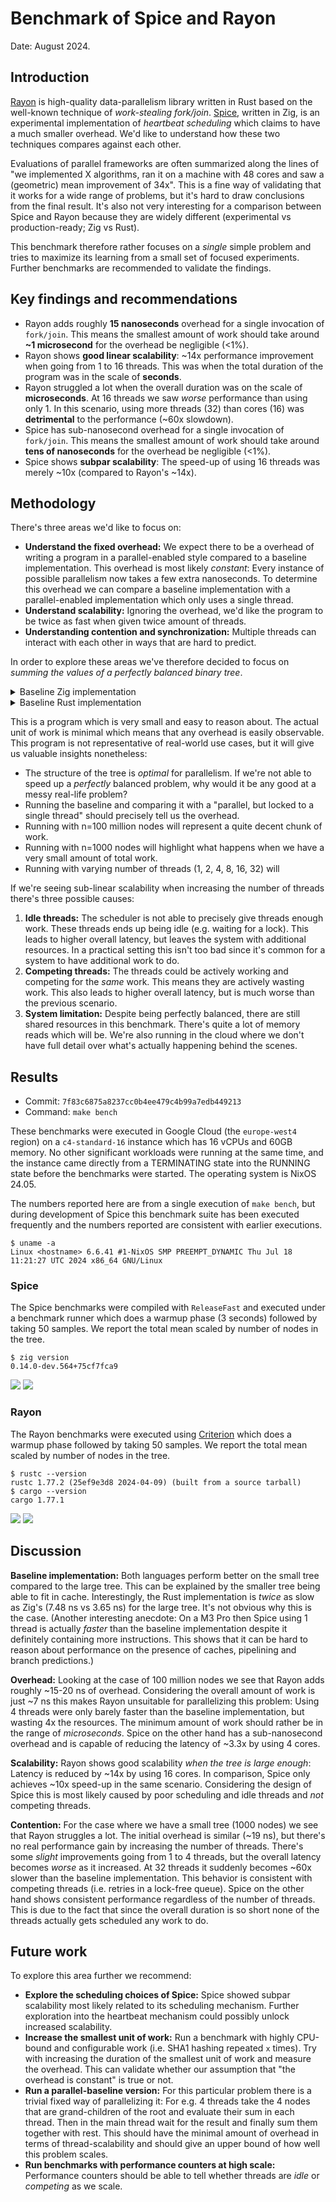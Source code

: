 # Benchmark of Spice and Rayon

Date: August 2024.

## Introduction

[Rayon][rayon] is high-quality data-parallelism library written in Rust based on the well-known technique of _work-stealing fork/join_.
[Spice](..), written in Zig, is an experimental implementation of _heartbeat scheduling_ which claims to have a much smaller overhead.
We'd like to understand how these two techniques compares against each other.

Evaluations of parallel frameworks are often summarized along the lines of "we implemented X algorithms, ran it on a machine with 48 cores and saw a (geometric) mean improvement of 34x".
This is a fine way of validating that it works for a wide range of problems, but it's hard to draw conclusions from the final result.
It's also not very interesting for a comparison between Spice and Rayon because they are widely different (experimental vs production-ready; Zig vs Rust).

This benchmark therefore rather focuses on a _single_ simple problem and tries to maximize its learning from a small set of focused experiments.
Further benchmarks are recommended to validate the findings.

## Key findings and recommendations

- Rayon adds roughly **15 nanoseconds** overhead for a single invocation of `fork/join`.
  This means the smallest amount of work should take around **~1 microsecond** for the overhead be negligible (<1%).
- Rayon shows **good linear scalability**: ~14x performance improvement when going from 1 to 16 threads.
  This was when the total duration of the program was in the scale of **seconds**.
- Rayon struggled a lot when the overall duration was on the scale of **microseconds**.
  At 16 threads we saw _worse_ performance than using only 1.
  In this scenario, using more threads (32) than cores (16) was **detrimental** to the performance (~60x slowdown).
- Spice has sub-nanosecond overhead for a single invocation of `fork/join`.
  This means the smallest amount of work should take around **tens of nanoseconds** for the overhead be negligible (<1%).
- Spice shows **subpar scalability**:
  The speed-up of using 16 threads was merely ~10x (compared to Rayon's ~14x).

## Methodology

There's three areas we'd like to focus on:

- **Understand the fixed overhead:**
  We expect there to be a overhead of writing a program in a parallel-enabled style compared to a baseline implementation.
  This overhead is most likely _constant_: Every instance of possible parallelism now takes a few extra nanoseconds.
  To determine this overhead we can compare a baseline implementation with a parallel-enabled implementation which only uses a single thread.
- **Understand scalability:**
  Ignoring the overhead, we'd like the program to be twice as fast when given twice amount of threads.
- **Understanding contention and synchronization:**
  Multiple threads can interact with each other in ways that are hard to predict.

In order to explore these areas we've therefore decided to focus on _summing the values of a perfectly balanced binary tree_.

<details>
<summary>Baseline Zig implementation</summary>

```zig
const Node = struct {
    val: i64,
    left: ?*Node = null,
    right: ?*Node = null,

    fn sum(self: *const Node) i64 {
        var res = self.val;
        if (self.left) |child| res += child.sum();
        if (self.right) |child| res += child.sum();
        return res;
    }
};

fn balancedTree(allocator: std.mem.Allocator, from: i64, to: i64) !*Node {
    var node = try allocator.create(Node);
    node.* = .{ .val = from + @divTrunc(to - from, 2) };
    if (node.val > from) {
        node.left = try balancedTree(allocator, from, node.val - 1);
    }
    if (node.val < to) {
        node.right = try balancedTree(allocator, node.val + 1, to);
    }
    return node;
}
```

</details>

<details>
<summary>Baseline Rust implementation</summary>

```rust
struct Node<T> {
    value: T,
    left: Option<Box<Node<T>>>,
    right: Option<Box<Node<T>>>,
}

fn sum(node: &Node<i64>) -> i64 {
    let mut result = node.value;
    if let Some(child) = &node.left {
        result += sum(child);
    }
    if let Some(child) = &node.right {
        result += sum(child);
    }
    return result;
}

fn make_balanced_tree(from: i64, to: i64) -> Node<i64> {
    let value = from + (to-from)/2;
    return Node {
        value: value,
        left: (value > from).then(|| Box::new(make_balanced_tree(from, value - 1))),
        right: (value < to).then(|| Box::new(make_balanced_tree(value + 1, to))),
    };
}
```

</details>

This is a program which is very small and easy to reason about.
The actual unit of work is minimal which means that any overhead is easily observable.
This program is not representative of real-world use cases, but it will give us valuable insights nonetheless:

- The structure of the tree is _optimal_ for parallelism.
  If we're not able to speed up a _perfectly_ balanced problem, why would it be any good at a messy real-life problem?
- Running the baseline and comparing it with a "parallel, but locked to a single thread" should precisely tell us the overhead.
- Running with n=100 million nodes will represent a quite decent chunk of work.
- Running with n=1000 nodes will highlight what happens when we have a very small amount of total work.
- Running with varying number of threads (1, 2, 4, 8, 16, 32) will

If we're seeing sub-linear scalability when increasing the number of threads there's three possible causes:

1. **Idle threads:** The scheduler is not able to precisely give threads enough work.
   These threads ends up being idle (e.g. waiting for a lock).
   This leads to higher overall latency, but leaves the system with additional resources.
   In a practical setting this isn't too bad since it's common for a system to have additional work to do.
2. **Competing threads:** The threads could be actively working and competing for the _same_ work.
   This means they are actively wasting work.
   This also leads to higher overall latency, but is much worse than the previous scenario.
3. **System limitation:** Despite being perfectly balanced, there are still shared resources in this benchmark.
   There's quite a lot of memory reads which will be.
   We're also running in the cloud where we don't have full detail over what's actually happening behind the scenes.

## Results

- Commit: `7f83c6875a8237cc0b4ee479c4b99a7edb449213`
- Command: `make bench`

These benchmarks were executed in Google Cloud (the `europe-west4` region) on a `c4-standard-16` instance which has 16 vCPUs and 60GB memory.
No other significant workloads were running at the same time, and the instance came directly from a TERMINATING state into the RUNNING state before the benchmarks were started.
The operating system is NixOS 24.05.

The numbers reported here are from a single execution of `make bench`, but during development of Spice this benchmark suite has been executed frequently and the numbers reported are consistent with earlier executions.

```
$ uname -a
Linux <hostname> 6.6.41 #1-NixOS SMP PREEMPT_DYNAMIC Thu Jul 18 11:21:27 UTC 2024 x86_64 GNU/Linux
```

### Spice

The Spice benchmarks were compiled with `ReleaseFast` and executed under a benchmark runner which does a warmup phase (3 seconds) followed by taking 50 samples.
We report the total mean scaled by number of nodes in the tree.

```
$ zig version
0.14.0-dev.564+75cf7fca9
```

![](spice-tree-sum-100M.svg)
![](spice-tree-sum-1000.svg)

### Rayon

The Rayon benchmarks were executed using [Criterion](https://docs.rs/criterion/latest/criterion/) which does a warmup phase followed by taking 50 samples.
We report the total mean scaled by number of nodes in the tree.

```
$ rustc --version
rustc 1.77.2 (25ef9e3d8 2024-04-09) (built from a source tarball)
$ cargo --version
cargo 1.77.1
```

![](rayon-tree-sum-100M.svg)
![](rayon-tree-sum-1000.svg)

## Discussion

**Baseline implementation:**
Both languages perform better on the small tree compared to the large tree.
This can be explained by the smaller tree being able to fit in cache.
Interestingly, the Rust implementation is _twice_ as slow as Zig's (7.48 ns vs 3.65 ns) for the large tree.
It's not obvious why this is the case.
(Another interesting anecdote: On a M3 Pro then Spice using 1 thread is actually _faster_ than the baseline implementation despite it definitely containing more instructions. This shows that it can be hard to reason about performance on the presence of caches, pipelining and branch predictions.)

**Overhead:**
Looking at the case of 100 million nodes we see that Rayon adds roughly ~15-20 ns of overhead.
Considering the overall amount of work is just ~7 ns this makes Rayon unsuitable for parallelizing this problem:
Using 4 threads were only barely faster than the baseline implementation, but wasting 4x the resources.
The minimum amount of work should rather be in the range of _microseconds_.
Spice on the other hand has a sub-nanosecond overhead and is capable of reducing the latency of ~3.3x by using 4 cores.

**Scalability:**
Rayon shows good scalability _when the tree is large enough_: 
Latency is reduced by ~14x by using 16 cores.
In comparison, Spice only achieves ~10x speed-up in the same scenario.
Considering the design of Spice this is most likely caused by poor scheduling and idle threads and _not_ competing threads.

**Contention:**
For the case where we have a small tree (1000 nodes) we see that Rayon struggles a lot.
The initial overhead is similar (~19 ns), but there's no real performance gain by increasing the number of threads.
There's some _slight_ improvements going from 1 to 4 threads, but the overall latency becomes _worse_ as it increased.
At 32 threads it suddenly becomes ~60x slower than the baseline implementation.
This behavior is consistent with competing threads (i.e. retries in a lock-free queue).
Spice on the other hand shows consistent performance regardless of the number of threads.
This is due to the fact that since the overall duration is so short none of the threads actually gets scheduled any work to do.

## Future work

To explore this area further we recommend:

- **Explore the scheduling choices of Spice:**
  Spice showed subpar scalability most likely related to its scheduling mechanism.
  Further exploration into the heartbeat mechanism could possibly unlock increased scalability.
- **Increase the smallest unit of work:**
  Run a benchmark with highly CPU-bound and configurable work (i.e. SHA1 hashing repeated `x` times).
  Try with increasing the duration of the smallest unit of work and measure the overhead.
  This can validate whether our assumption that "the overhead is constant" is true or not.
- **Run a parallel-baseline version:**
  For this particular problem there is a trivial fixed way of parallelizing it:
  For e.g. 4 threads take the 4 nodes that are grand-children of the root and evaluate their sum in each thread.
  Then in the main thread wait for the result and finally sum them together with rest.
  This should have the minimal amount of overhead in terms of thread-scalability and should give an upper bound of how well this problem scales.
- **Run benchmarks with performance counters at high scale:**
  Performance counters should be able to tell whether threads are _idle_ or _competing_ as we scale.

[rayon]: https://docs.rs/rayon/latest/rayon/
